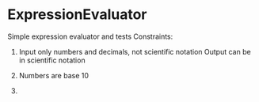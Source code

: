 # ExpressionEvaluator
Simple expression evaluator and tests
Constraints:
1) Input only numbers and decimals, not scientific notation
   Output can be in scientific notation
   
2) Numbers are base 10

3) 
